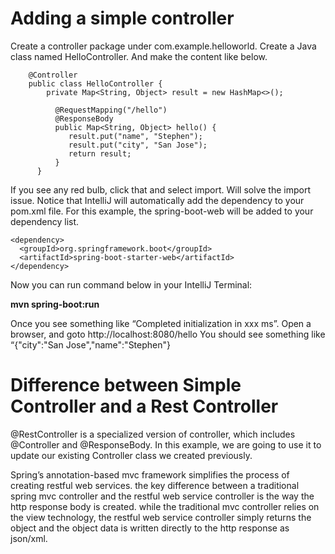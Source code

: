 

# Adding a simple controller

Create a controller package under com.example.helloworld.
Create a Java class named HelloController. And make the content like below.

        @Controller
        public class HelloController {
            private Map<String, Object> result = new HashMap<>();

              @RequestMapping("/hello")
              @ResponseBody
              public Map<String, Object> hello() {
                 result.put("name", "Stephen");
                 result.put("city", "San Jose");
                 return result;
              }
          }

If you see any red bulb, click that and select import. Will solve the import issue. Notice that IntelliJ will automatically add the dependency to your pom.xml file. For this example, the spring-boot-web will be added to your dependency list.

    <dependency>
      <groupId>org.springframework.boot</groupId>
      <artifactId>spring-boot-starter-web</artifactId>
    </dependency>

Now you can run command below in your IntelliJ Terminal:

**mvn spring-boot:run** 

Once you see something like “Completed initialization in xxx ms”. Open a browser, and goto
http://localhost:8080/hello
You should see something like “{"city":"San Jose","name":"Stephen"}



# Difference between Simple Controller and a Rest Controller

@RestController is a specialized version of controller, which includes @Controller and @ResponseBody. In this example, we are going to use it to update our existing Controller class we created previously. 

Spring’s annotation-based mvc framework simplifies the process of creating restful web services. the key difference between a traditional spring mvc controller and the restful web service controller is the way the http response body is created. while the traditional mvc controller relies on the view technology, the restful web service controller simply returns the object and the object data is written directly to the http response as json/xml.

